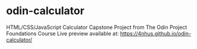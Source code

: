 # odin-calculator

HTML/CSS/JavaScript Calculator Capstone Project from The Odin Project Foundations Course
Live preview available at: https://4nhus.github.io/odin-calculator/
